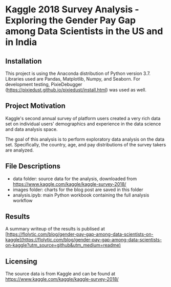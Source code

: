 # Kaggle 2018 Survey Analysis - Exploring the Gender Pay Gap among Data Scientists in the US and in India

## Installation

This project is using the Anaconda distribution of Python version 3.7. Libraries used are Pandas, Matplotlib, Numpy, and Seaborn. For development testing, PixieDebugger (https://pixiedust.github.io/pixiedust/install.html) was used as well.

## Project Motivation

Kaggle's second annual survey of platform users created a very rich data set on individual users' demographics and experience in the data science and data analysis space.

The goal of this analysis is to perform exploratory data analysis on the data set. Specifically, the country, age, and pay distributions of the survey takers are analyzed.

## File Descriptions

 - data folder: source data for the analysis, downloaded from https://www.kaggle.com/kaggle/kaggle-survey-2018/
 - images folder: charts for the blog post are saved in this folder
 - analysis.ipyb: main Python workbook containing the full analysis workflow

## Results

A summary writeup of the results is publised at [https://flolytic.com/blog/gender-pay-gap-among-data-scientists-on-kaggle](https://flolytic.com/blog/gender-pay-gap-among-data-scientists-on-kaggle?utm_source=github&utm_medium=readme)

## Licensing

The source data is from Kaggle and can be found at https://www.kaggle.com/kaggle/kaggle-survey-2018/

